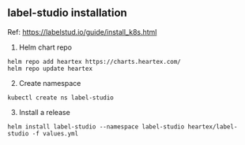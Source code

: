 ## label-studio installation

Ref: https://labelstud.io/guide/install_k8s.html

1. Helm chart repo

```
helm repo add heartex https://charts.heartex.com/
helm repo update heartex
```

2. Create namespace

```
kubectl create ns label-studio
```

3. Install a release

```
helm install label-studio --namespace label-studio heartex/label-studio -f values.yml
```